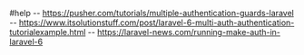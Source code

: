 #help
-- https://pusher.com/tutorials/multiple-authentication-guards-laravel
-- https://www.itsolutionstuff.com/post/laravel-6-multi-auth-authentication-tutorialexample.html
-- https://laravel-news.com/running-make-auth-in-laravel-6
